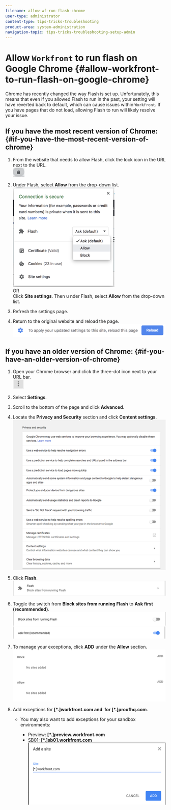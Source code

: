 ```yaml
---
filename: allow-wf-run-flash-chrome
user-type: administrator
content-type: tips-tricks-troubleshooting
product-area: system-administration
navigation-topic: tips-tricks-troubleshooting-setup-admin
---
```





# Allow `Workfront` to run flash on Google Chrome {#allow-workfront-to-run-flash-on-google-chrome}

Chrome has recently changed the way Flash is set up. Unfortunately, this means that even if you allowed Flash to run in the past, your setting will have reverted back to default, which can cause issues within `Workfront`. If you have pages that do not load, allowing Flash to run will likely resolve your issue.


## If you have the most recent version of Chrome: {#if-you-have-the-most-recent-version-of-chrome}




1.  From the website that needs to allow Flash, click the lock icon in the URL next to the URL.  
   ![new-1.png](assets/new-1-36x28.png)  

1.  Under Flash, select **Allow** from the drop-down list.  
   ![new-2.png](assets/new-2-319x313.png)  
   OR   
   Click **Site settings**. Then u nder Flash, select **Allow** from the drop-down list.&nbsp; 

1.  Refresh the settings page.&nbsp; 
1.  Return to the original website and reload the page.  
   ![new-3.png](assets/new-3-547x47.png)  





## If you have an older version of Chrome: {#if-you-have-an-older-version-of-chrome}




1.  Open your Chrome browser and click the three-dot icon next to your URL bar.  
   ![icon.png](assets/icon-35x30.png)


1. Select **Settings**.
1.  Scroll to the bottom of the page and click **Advanced**.  

1.  Locate the **Privacy and Security**&nbsp;section and click **Content settings**.  
   ![3-content-settings.png](assets/3-content-settings-600x590.png)  

1.  Click **Flash**.  
   ![4-flash.png](assets/4-flash-600x59.png)  

1. Toggle the switch from **Block sites from running Flash** to **Ask first (recommended)**.  
   ![5-toggle-block.png](assets/5-toggle-block-600x53.png)  
   ![6-toggle-ask.png](assets/6-toggle-ask-600x48.png)


1. To manage your exceptions, click **ADD** under the **Allow** section.  
   ![7-exceptions.png](assets/7-exceptions-600x204.png)


1.  Add&nbsp;exceptions for&nbsp;**[&#42;.]workfront.com **and &nbsp;for**&nbsp;[&#42;.]proofhq.com**. 
    
    
    * You may also want to add exceptions for your sandbox environments:    
        
        
        * Preview:&nbsp;**[&#42;.]preview.workfront.com**
        * SB01: **[&#42;.]sb01.workfront.com**  
          ![8-last.png](assets/8-last.png)  
        
        
        
    
    



